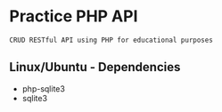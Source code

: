 # Practice PHP API
    CRUD RESTful API using PHP for educational purposes
## Linux/Ubuntu - Dependencies

- php-sqlite3
- sqlite3
